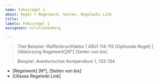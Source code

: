 ```yaml
---
name: Fokusregel 1
about: Regel + Regelwerk, Seiten, Regelwiki Link
title: ''
labels: Fokusregel 1
assignees: nilsriesenberg

---
```


> Titel Beispiel: Waffenbruchfaktor | ARü1 114-115
> [Optionale Regel] | [Abkürzung Regelwerk][N°] [Seiten von bis]

> Beispiel: Aventurisches Kompendium 1, 133-134
* [Regelwerk] [N°], [Seiten von bis]
* [Ulisses Regelwiki Link]

